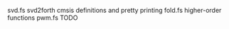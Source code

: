 
svd.fs			svd2forth cmsis definitions and pretty printing
fold.fs			higher-order functions
pwm.fs			TODO